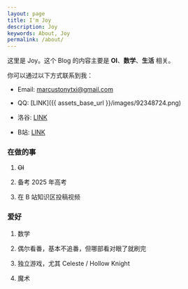 ```yaml
---
layout: page
title: I'm Joy
description: Joy
keywords: About, Joy
permalink: /about/
---
```


这里是 Joy。这个 Blog 的内容主要是 **OI**、**数学**、**生活** 相关。

你可以通过以下方式联系到我：

- Email:    <marcustonytxi@gmail.com>

- QQ:   [LINK]({{ assets_base_url }}/images/92348724.png)

- 洛谷: [LINK](https://www.luogu.com.cn/user/671835)

- B站:  [LINK](https://space.bilibili.com/109336323)

### 在做的事 

1. ~~OI~~

2. 备考 2025 年高考

2. 在 B 站知识区投稿视频

### 爱好

1. 数学

2. 偶尔看番，基本不追番，但哪部看对眼了就刷完

3. 独立游戏，尤其 Celeste / Hollow Knight

4. 魔术


